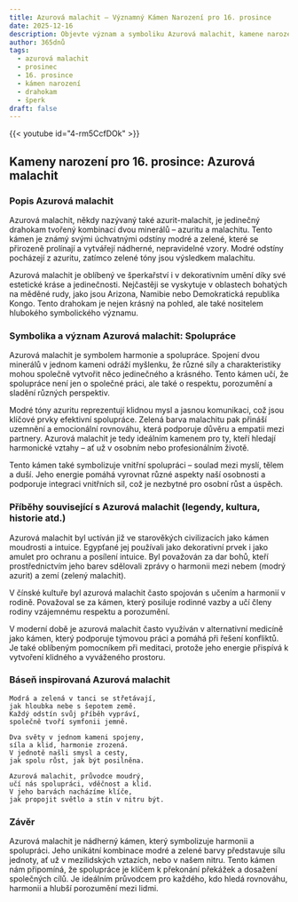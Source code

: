 ```yaml
---
title: Azurová malachit – Významný Kámen Narození pro 16. prosince
date: 2025-12-16
description: Objevte význam a symboliku Azurová malachit, kamene narození pro 16. prosince, který symbolizuje Spolupráce. Přečtěte si legendy a inspirující příběhy.
author: 365dnů
tags:
  - azurová malachit
  - prosinec
  - 16. prosince
  - kámen narození
  - drahokam
  - šperk
draft: false
---
```


{{< youtube id="4-rm5CcfDOk" >}}

## Kameny narození pro 16. prosince: Azurová malachit

### Popis Azurová malachit

Azurová malachit, někdy nazývaný také azurit-malachit, je jedinečný drahokam tvořený kombinací dvou minerálů – azuritu a malachitu. Tento kámen je známý svými úchvatnými odstíny modré a zelené, které se přirozeně prolínají a vytvářejí nádherné, nepravidelné vzory. Modré odstíny pocházejí z azuritu, zatímco zelené tóny jsou výsledkem malachitu.

Azurová malachit je oblíbený ve šperkařství i v dekorativním umění díky své estetické kráse a jedinečnosti. Nejčastěji se vyskytuje v oblastech bohatých na měděné rudy, jako jsou Arizona, Namibie nebo Demokratická republika Kongo. Tento drahokam je nejen krásný na pohled, ale také nositelem hlubokého symbolického významu.

### Symbolika a význam Azurová malachit: Spolupráce

Azurová malachit je symbolem harmonie a spolupráce. Spojení dvou minerálů v jednom kameni odráží myšlenku, že různé síly a charakteristiky mohou společně vytvořit něco jedinečného a krásného. Tento kámen učí, že spolupráce není jen o společné práci, ale také o respektu, porozumění a sladění různých perspektiv.

Modré tóny azuritu reprezentují klidnou mysl a jasnou komunikaci, což jsou klíčové prvky efektivní spolupráce. Zelená barva malachitu pak přináší uzemnění a emocionální rovnováhu, která podporuje důvěru a empatii mezi partnery. Azurová malachit je tedy ideálním kamenem pro ty, kteří hledají harmonické vztahy – ať už v osobním nebo profesionálním životě.

Tento kámen také symbolizuje vnitřní spolupráci – soulad mezi myslí, tělem a duší. Jeho energie pomáhá vyrovnat různé aspekty naší osobnosti a podporuje integraci vnitřních sil, což je nezbytné pro osobní růst a úspěch.

### Příběhy související s Azurová malachit (legendy, kultura, historie atd.)

Azurová malachit byl uctíván již ve starověkých civilizacích jako kámen moudrosti a intuice. Egypťané jej používali jako dekorativní prvek i jako amulet pro ochranu a posílení intuice. Byl považován za dar bohů, kteří prostřednictvím jeho barev sdělovali zprávy o harmonii mezi nebem (modrý azurit) a zemí (zelený malachit).

V čínské kultuře byl azurová malachit často spojován s učením a harmonií v rodině. Považoval se za kámen, který posiluje rodinné vazby a učí členy rodiny vzájemnému respektu a porozumění.

V moderní době je azurová malachit často využíván v alternativní medicíně jako kámen, který podporuje týmovou práci a pomáhá při řešení konfliktů. Je také oblíbeným pomocníkem při meditaci, protože jeho energie přispívá k vytvoření klidného a vyváženého prostoru.

### Báseň inspirovaná Azurová malachit

```
Modrá a zelená v tanci se střetávají,  
jak hloubka nebe s šepotem země.  
Každý odstín svůj příběh vypráví,  
společně tvoří symfonii jemně.

Dva světy v jednom kameni spojeny,  
síla a klid, harmonie zrozená.  
V jednotě našli smysl a cesty,  
jak spolu růst, jak být posilněna.

Azurová malachit, průvodce moudrý,  
učí nás spolupráci, vděčnost a klid.  
V jeho barvách nacházíme klíče,  
jak propojit světlo a stín v nitru být.
```

### Závěr

Azurová malachit je nádherný kámen, který symbolizuje harmonii a spolupráci. Jeho unikátní kombinace modré a zelené barvy představuje sílu jednoty, ať už v mezilidských vztazích, nebo v našem nitru. Tento kámen nám připomíná, že spolupráce je klíčem k překonání překážek a dosažení společných cílů. Je ideálním průvodcem pro každého, kdo hledá rovnováhu, harmonii a hlubší porozumění mezi lidmi.